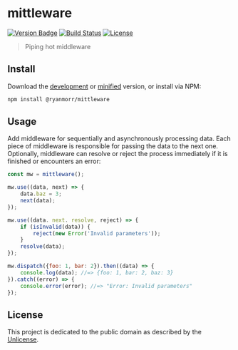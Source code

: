 # mittleware

[![Version Badge][version-image]][project-url]
[![Build Status][build-image]][build-url]
[![License][license-image]][license-url]

> Piping hot middleware

## Install

Download the [development](http://github.com/ryanmorr/mittleware/raw/master/dist/mittleware.js) or [minified](http://github.com/ryanmorr/mittleware/raw/master/dist/mittleware.min.js) version, or install via NPM:

``` sh
npm install @ryanmorr/mittleware
```

## Usage

Add middleware for sequentially and asynchronously processing data. Each piece of middleware is responsible for passing the data to the next one. Optionally, middleware can resolve or reject the process immediately if it is finished or encounters an error:

``` javascript
const mw = mittleware();

mw.use((data, next) => {
    data.baz = 3;
    next(data);
});

mw.use((data. next. resolve, reject) => {
    if (isInvalid(data)) {
        reject(new Error('Invalid parameters'));
    }
    resolve(data);
});

mw.dispatch({foo: 1, bar: 2}).then((data) => {
    console.log(data); //=> {foo: 1, bar: 2, baz: 3}
}).catch((error) => {
    console.error(error); //=> "Error: Invalid parameters"
});
```

## License

This project is dedicated to the public domain as described by the [Unlicense](http://unlicense.org/).

[project-url]: https://github.com/ryanmorr/mittleware
[version-image]: https://badge.fury.io/gh/ryanmorr%2Fmittleware.svg
[build-url]: https://travis-ci.org/ryanmorr/mittleware
[build-image]: https://travis-ci.org/ryanmorr/mittleware.svg
[license-image]: https://img.shields.io/badge/license-Unlicense-blue.svg
[license-url]: UNLICENSE
